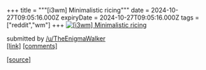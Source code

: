+++
title = """[i3wm] Minimalistic ricing"""
date = 2024-10-27T09:05:16.000Z
expiryDate = 2024-10-27T09:05:16.000Z
tags = ["reddit","wm"]
+++
[![[i3wm] Minimalistic ricing](https://b.thumbs.redditmedia.com/n_I43B0_96G84PVjc4Cv85eAbj9DYW7MWC_3FHxn8og.jpg "[i3wm] Minimalistic ricing")](https://www.reddit.com/r/unixporn/comments/1gd6vmc/i3wm_minimalistic_ricing/)

submitted by [/u/TheEnigmaWalker](https://www.reddit.com/user/TheEnigmaWalker)  
[\[link\]](https://www.reddit.com/gallery/1gd6vmc) [\[comments\]](https://www.reddit.com/r/unixporn/comments/1gd6vmc/i3wm_minimalistic_ricing/)

[[source]](https://www.reddit.com/r/unixporn/comments/1gd6vmc/i3wm_minimalistic_ricing/)
